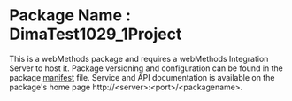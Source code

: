 # Package Name : DimaTest1029_1Project
This is a webMethods package and requires a webMethods Integration Server to host it. Package versioning and configuration can be found in the package [manifest](./DimaTest1029_1Project/manifest.v3) file. Service and API documentation is available on the package's home page http://&lt;server&gt;:&lt;port&gt;/&lt;packagename>.